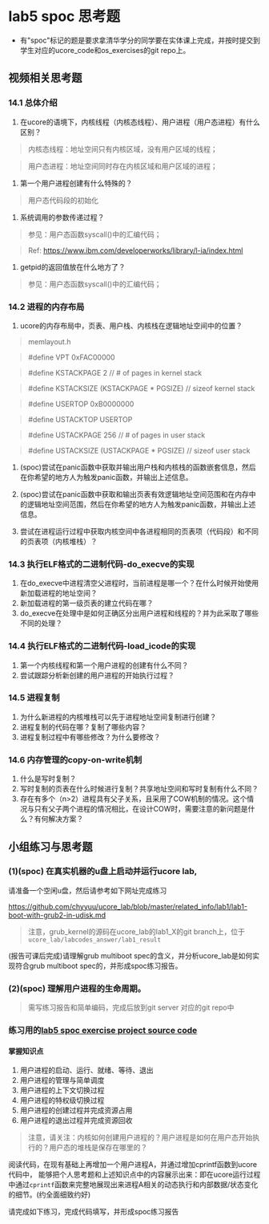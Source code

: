 # lab5 spoc 思考题

- 有"spoc"标记的题是要求拿清华学分的同学要在实体课上完成，并按时提交到学生对应的ucore_code和os_exercises的git repo上。


## 视频相关思考题

### 14.1 总体介绍

1. 在ucore的语境下，内核线程（内核态线程）、用户进程（用户态进程）有什么区别？

 > 内核态线程：地址空间只有内核区域，没有用户区域的线程；
 
 > 用户态进程：地址空间同时存在内核区域和用户区域的进程；

1. 第一个用户进程创建有什么特殊的？

 > 用户态代码段的初始化

1. 系统调用的参数传递过程？

 > 参见：用户态函数syscall()中的汇编代码；

 > Ref: https://www.ibm.com/developerworks/library/l-ia/index.html

1. getpid的返回值放在什么地方了？

 > 参见：用户态函数syscall()中的汇编代码；

### 14.2 进程的内存布局

1. ucore的内存布局中，页表、用户栈、内核栈在逻辑地址空间中的位置？

 > memlayout.h

 > #define VPT 0xFAC00000

 > #define KSTACKPAGE 2 // # of pages in kernel stack

 > #define KSTACKSIZE (KSTACKPAGE * PGSIZE) // sizeof kernel stack

 > #define USERTOP 0xB0000000

 > #define USTACKTOP USERTOP

 > #define USTACKPAGE 256 // # of pages in user stack

 > #define USTACKSIZE (USTACKPAGE * PGSIZE) // sizeof user stack

1. (spoc)尝试在panic函数中获取并输出用户栈和内核栈的函数嵌套信息，然后在你希望的地方人为触发panic函数，并输出上述信息。

1. (spoc)尝试在panic函数中获取和输出页表有效逻辑地址空间范围和在内存中的逻辑地址空间范围，然后在你希望的地方人为触发panic函数，并输出上述信息。

1. 尝试在进程运行过程中获取内核空间中各进程相同的页表项（代码段）和不同的页表项（内核堆栈）？

### 14.3 执行ELF格式的二进制代码-do_execve的实现

1. 在do_execve中进程清空父进程时，当前进程是哪一个？在什么时候开始使用新加载进程的地址空间？
2. 新加载进程的第一级页表的建立代码在哪？
3. do_execve在处理中是如何正确区分出用户进程和线程的？并为此采取了哪些不同的处理？

### 14.4 执行ELF格式的二进制代码-load_icode的实现

1. 第一个内核线程和第一个用户进程的创建有什么不同？
2. 尝试跟踪分析新创建的用户进程的开始执行过程？

### 14.5 进程复制

1. 为什么新进程的内核堆栈可以先于进程地址空间复制进行创建？
2. 进程复制的代码在哪？复制了哪些内容？
3. 进程复制过程中有哪些修改？为什么要修改？

### 14.6 内存管理的copy-on-write机制

1. 什么是写时复制？
2. 写时复制的页表在什么时候进行复制？共享地址空间和写时复制有什么不同？
3. 存在有多个（n>2）进程具有父子关系，且采用了COW机制的情况。这个情况与只有父子两个进程的情况相比，在设计COW时，需要注意的新问题是什么？有何解决方案？


## 小组练习与思考题

### (1)(spoc) 在真实机器的u盘上启动并运行ucore lab,

请准备一个空闲u盘，然后请参考如下网址完成练习

https://github.com/chyyuu/ucore_lab/blob/master/related_info/lab1/lab1-boot-with-grub2-in-udisk.md

> 注意，grub_kernel的源码在ucore_lab的lab1_X的git branch上，位于 `ucore_lab/labcodes_answer/lab1_result`

(报告可课后完成)请理解grub multiboot spec的含义，并分析ucore_lab是如何实现符合grub multiboot spec的，并形成spoc练习报告。

### (2)(spoc) 理解用户进程的生命周期。

> 需写练习报告和简单编码，完成后放到git server 对应的git repo中

### 练习用的[lab5 spoc exercise project source code](https://github.com/chyyuu/ucore_lab/tree/master/related_info/lab5/lab5-spoc-discuss)


#### 掌握知识点
1. 用户进程的启动、运行、就绪、等待、退出
2. 用户进程的管理与简单调度
3. 用户进程的上下文切换过程
4. 用户进程的特权级切换过程
5. 用户进程的创建过程并完成资源占用
6. 用户进程的退出过程并完成资源回收

> 注意，请关注：内核如何创建用户进程的？用户进程是如何在用户态开始执行的？用户态的堆栈是保存在哪里的？

阅读代码，在现有基础上再增加一个用户进程A，并通过增加cprintf函数到ucore代码中，
能够把个人思考题和上述知识点中的内容展示出来：即在ucore运行过程中通过`cprintf`函数来完整地展现出来进程A相关的动态执行和内部数据/状态变化的细节。(约全面细致约好)

请完成如下练习，完成代码填写，并形成spoc练习报告
